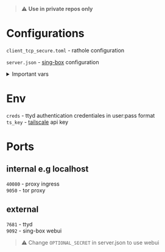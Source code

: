 > :warning: **Use in private repos only**

# Configurations
`client_tcp_secure.toml` - rathole configuration

`server.json` - [sing-box](https://github.com/SagerNet/sing-box) configuration
<details>
  <summary>Important vars</summary>

  `secret` - change `OPTIONAL_SECRET` to something else

  `private_key` - wireguard private key for cf warp, see https://github.com/ViRb3/wgcf

</details>

# Env
`creds` - ttyd authentication credentiales in user:pass format  
`ts_key` - [tailscale](https://tailscale.com/) api key

# Ports

## internal e.g localhost
`40080` - proxy ingress  
`9050` - tor proxy

## external
`7681` - ttyd  
`9092` - sing-box webui
> :warning: Change `OPTIONAL_SECRET` in server.json to use webui
